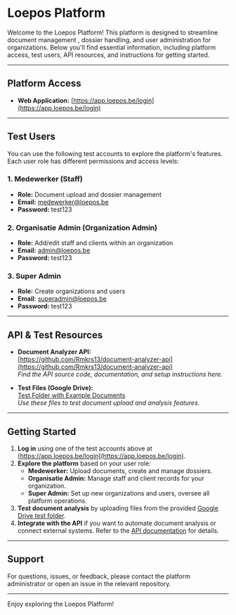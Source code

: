 # Loepos Platform

Welcome to the Loepos Platform! This platform is designed to streamline document management
, dossier handling, and user administration for organizations. Below you'll find essential information, including platform access, test users, API resources, and instructions for getting started.

---

## Platform Access

- **Web Application:** [https://app.loepos.be/login](https://app.loepos.be/login)

---

## Test Users

You can use the following test accounts to explore the platform's features. Each user role has different permissions and access levels:

### 1. Medewerker (Staff)
- **Role:** Document upload and dossier management
- **Email:** medewerker@loepos.be
- **Password:** test123

### 2. Organisatie Admin (Organization Admin)
- **Role:** Add/edit staff and clients within an organization
- **Email:** admin@loepos.be
- **Password:** test123

### 3. Super Admin
- **Role:** Create organizations and users
- **Email:** superadmin@loepos.be
- **Password:** test123

---

## API & Test Resources

- **Document Analyzer API:**  
  [https://github.com/Rmkrs13/document-analyzer-api](https://github.com/Rmkrs13/document-analyzer-api)  
  _Find the API source code, documentation, and setup instructions here._

- **Test Files (Google Drive):**  
  [Test Folder with Example Documents](https://drive.google.com/drive/folders/1cNb5zvzueGaXIkaRGQ7YnBd0JC--kj1o?usp=sharing)  
  _Use these files to test document upload and analysis features._

---

## Getting Started

1. **Log in** using one of the test accounts above at [https://app.loepos.be/login](https://app.loepos.be/login).
2. **Explore the platform** based on your user role:
   - **Medewerker:** Upload documents, create and manage dossiers.
   - **Organisatie Admin:** Manage staff and client records for your organization.
   - **Super Admin:** Set up new organizations and users, oversee all platform operations.
3. **Test document analysis** by uploading files from the provided [Google Drive test folder](https://drive.google.com/drive/folders/1cNb5zvzueGaXIkaRGQ7YnBd0JC--kj1o?usp=sharing).
4. **Integrate with the API** if you want to automate document analysis or connect external systems. Refer to the [API documentation](https://github.com/Rmkrs13/document-analyzer-api) for details.

---

## Support

For questions, issues, or feedback, please contact the platform administrator or open an issue in the relevant repository.

---

Enjoy exploring the Loepos Platform!
